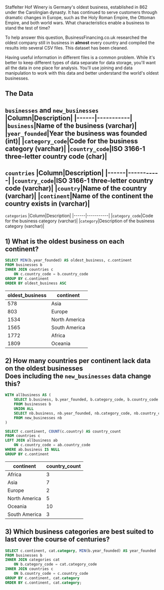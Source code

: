 Staffelter Hof Winery is Germany's oldest business, established in 862 under the Carolingian dynasty. It has continued to serve customers through dramatic changes in Europe, such as the Holy Roman Empire, the Ottoman Empire, and both world wars. What characteristics enable a business to stand the test of time?

To help answer this question, BusinessFinancing.co.uk researched the oldest company still in business in **almost** every country and compiled the results into several CSV files. This dataset has been cleaned.

Having useful information in different files is a common problem. While it's better to keep different types of data separate for data storage, you'll want all the data in one place for analysis. You'll use joining and data manipulation to work with this data and better understand the world's oldest businesses.

## The Data
`businesses` and `new_businesses`
|Column|Description|
|------|-----------|
|`business`|Name of the business (varchar)|
|`year_founded`|Year the business was founded (int)|
|`category_code`|Code for the business category (varchar)|
|`country_code`|ISO 3166-1 three-letter country code (char)|
---
`countries`
|Column|Description|
|------|-----------|
|`country_code`|ISO 3166-1 three-letter country code (varchar)|
|`country`|Name of the country (varchar)|
|`continent`|Name of the continent the country exists in (varchar)|
---
`categories`
|Column|Description|
|------|-----------|
|`category_code`|Code for the business category (varchar)|
|`category`|Description of the business category (varchar)|

## 1) What is the oldest business on each continent?

```sql
SELECT MIN(b.year_founded) AS oldest_business, c.continent
FROM businesses b
INNER JOIN countries c
	ON c.country_code = b.country_code
GROUP BY c.continent
ORDER BY oldest_business ASC
```
|oldest_business|continent|
|------|-----------|
|578|Asia|
|803|Europe|
|1534|North America|
|1565|South America|
|1772|Africa|
|1809|Oceania|



## 2) How many countries per continent lack data on the oldest businesses </br>  Does including the `new_businesses` data change this?

```sql
WITH allbusiness AS (
    SELECT b.business, b.year_founded, b.category_code, b.country_code 
    FROM businesses b
    UNION ALL
    SELECT nb.business, nb.year_founded, nb.category_code, nb.country_code 
    FROM new_businesses nb
)

SELECT c.continent, COUNT(c.country) AS country_count
FROM countries c
LEFT JOIN allbusiness ab
    ON c.country_code = ab.country_code
WHERE ab.business IS NULL
GROUP BY c.continent
```

|continent|country_count|
|------|-----------|
|Africa|3|
|Asia|7|
|Europe|2|
|North America|5|
|Oceania|10|
|South America|3|	


## 3) Which business categories are best suited to last over the course of centuries?
```sql
SELECT c.continent, cat.category, MIN(b.year_founded) AS year_founded
FROM businesses b
INNER JOIN categories cat 
	ON b.category_code = cat.category_code
INNER JOIN countries c 
	ON b.country_code = c.country_code
GROUP BY c.continent, cat.category
ORDER BY c.continent, cat.category;
```
